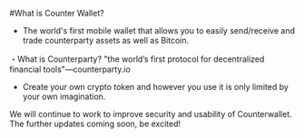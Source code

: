 #What is Counter Wallet?
- The world's first mobile wallet that allows you to easily send/receive and trade counterparty assets as well as Bitcoin.

・What is Counterparty?
"the world’s first protocol for decentralized financial tools"―counterparty.io
- Create your own crypto token and however you use it is only limited by your own imagination.

We will continue to work to improve security and usability of Counterwallet. The further updates coming soon, be excited!
